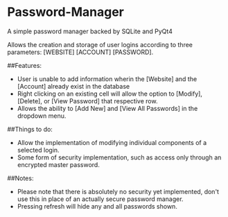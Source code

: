 # Password-Manager
A simple password manager backed by SQLite and PyQt4

Allows the creation and storage of user logins according to three parameters: [WEBSITE] [ACCOUNT] [PASSWORD].

##Features:           			
* User is unable to add information wherin the [Website] and the [Account] already exist in the database
* Right clicking on an existing cell will allow the option to [Modify], [Delete], or [View Password] that respective
  row.
* Allows the ability to [Add New] and [View All Passwords] in the dropdown menu.
  
##Things to do:
* Allow the implementation of modifying individual components of a selected login.
* Some form of security implementation, such as access only through an encrypted master password.
  
  
##Notes:
* Please note that there is absolutely no security yet implemented, don't use this in place of an actually secure password manager.
* Pressing refresh will hide any and all passwords shown. 
